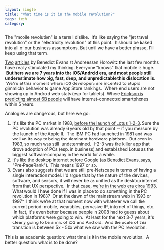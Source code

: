 ```yaml
---
layout: single
title: "What time is it in the mobile revolution?"
tags: tech
category:
---
```

The "mobile revolution" is a term I dislike.  It's like saying the "jet travel revolution" or the "electricity revolution" at this point.  It should be baked into all of our business assumptions. But until we have a better phrase, I'll keep using that term.  

[Two](http://ben-evans.com/benedictevans/2014/4/7/in-mobile-everything-is-still-wide-open) [articles](http://ben-evans.com/benedictevans/2014/7/21/leverage) by Benedict Evans at Andreessen Horowitz the last few months have really stimulated my thinking. Everyone "knows" that mobile is huge.  **But here we are 7 years into the iOS/Android era, and most people still underestimate how big, fast, deep, and unpredictable this dislocation is.**  We're at this moment where iOS developers are incented to stupid gimmicky behavior to game App Store rankings.  Where end users are not showing up in Android web stats (esp for tablets). Where [Erickson is predicting almost 6B people](http://www.forbes.com/sites/timworstall/2014/05/18/astonishing-number-ericsson-predicts-5-9-billion-smarpthone-users-within-5-years/) will have internet-connected smartphones within 5 years.

Analogies are dangerous, but here we go:

1. It's like the PC market in 1983, [before the launch of Lotus 1-2-3](http://en.wikipedia.org/wiki/Lotus_1-2-3#Beginnings). Sure the PC revolution was already 6 years old by that point -- if you measure by the launch of the Apple II.  The IBM PC had launched in 1981 and was well on its way to being the dominant hardware platform.  But even in 1983, so much was still  undetermined.  1-2-3 was the killer app that drove adoption of PCs (esp. in business) and established Lotus as the biggest software company in the world for a while.
2. It's like the desktop internet before Google ([as Benedict Evans, says, "Pre-PageRank"](http://ben-evans.com/benedictevans/2014/4/7/in-mobile-everything-is-still-wide-open)).  This means 1997 or so.
3. Evans also suggests that we are still pre-Netscape in terms of having a single interaction model. I'd argue that by the nature of the devices, software, and sensors, it will never be as unified as the desktop internet from that UX perspective.  In that case, [we're in the web era circa 1993](http://ben-evans.com/benedictevans/2014/4/7/in-mobile-everything-is-still-wide-open).
What would I have done if I was in place to do something in the PC revolution in 1983?  Or at the dawn of the mainstream web in 1993 or 1997?  I think we're at that moment now with whatever we call the current period: mobile, wearables, pervasive IP, internet of things, etc.  In fact, it's even better because people in 2008 had to guess about which platforms were going to win.  At least for the next 3-7 years, it's clearly going to be a mix of iOS and Android.  And the scale of this transition is between 5x - 50x what we saw with the PC revolution. 

This is an academic question: what time is it in the mobile revolution.  A better question: what is to be done?